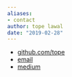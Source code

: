 ```yaml
---
aliases:
- contact
author: tope lawal
date: "2019-02-28"
---
```


- [github.com/tope](https://github.com/wanda-lily)
- [email](asandatope@gmil.com)
- [medium](https://medium.com/@asandatope)
